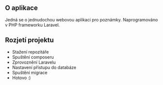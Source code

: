 ## O aplikace

Jedná se o jednudochou webovou aplikaci pro poznámky. Naprogramováno v PHP frameworku Laravel.

## Rozjetí projektu

- Stažení repozitáře
- Spuštění composeru
- Zprovoznění Laravelu 
- Nastavení přístupu do databáze
- Spuštění migrace
- Hotovo :)
